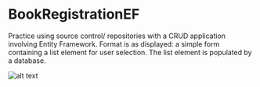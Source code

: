 # BookRegistrationEF
Practice using source control/ repositories with a CRUD application involving Entity Framework. Format is as displayed: a simple form containing a list element for user selection. The list element is populated by a database.

![alt text](http://drive.google.com/uc?export=view&id=1Sk5IwEURl2gET8a8RCbKaUnKE1yMKBx3)
